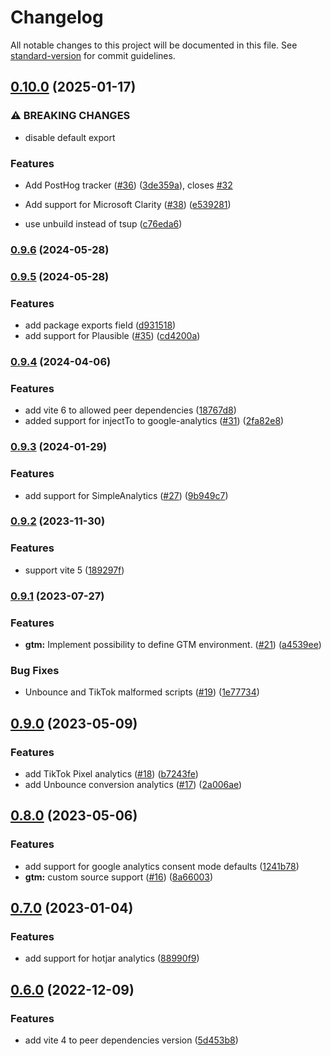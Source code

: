 # Changelog

All notable changes to this project will be documented in this file. See [standard-version](https://github.com/conventional-changelog/standard-version) for commit guidelines.

## [0.10.0](https://github.com/stafyniaksacha/vite-plugin-radar/compare/v0.9.6...v0.10.0) (2025-01-17)


### ⚠ BREAKING CHANGES

* disable default export

### Features

* Add PostHog tracker ([#36](https://github.com/stafyniaksacha/vite-plugin-radar/issues/36)) ([3de359a](https://github.com/stafyniaksacha/vite-plugin-radar/commit/3de359acf82a46a762a000127a1b43d33999aae1)), closes [#32](https://github.com/stafyniaksacha/vite-plugin-radar/issues/32)
* Add support for Microsoft Clarity ([#38](https://github.com/stafyniaksacha/vite-plugin-radar/issues/38)) ([e539281](https://github.com/stafyniaksacha/vite-plugin-radar/commit/e5392818271bc555224c807f2d887e23f8d78d3b))


* use unbuild instead of tsup ([c76eda6](https://github.com/stafyniaksacha/vite-plugin-radar/commit/c76eda6637e38b8e4ee49d5fbd3d6f6ed13b3dfc))

### [0.9.6](https://github.com/stafyniaksacha/vite-plugin-radar/compare/v0.9.5...v0.9.6) (2024-05-28)

### [0.9.5](https://github.com/stafyniaksacha/vite-plugin-radar/compare/v0.9.4...v0.9.5) (2024-05-28)


### Features

* add package exports field ([d931518](https://github.com/stafyniaksacha/vite-plugin-radar/commit/d93151801cc28603c7f66e874d122793848d6b27))
* add support for Plausible ([#35](https://github.com/stafyniaksacha/vite-plugin-radar/issues/35)) ([cd4200a](https://github.com/stafyniaksacha/vite-plugin-radar/commit/cd4200a0b10487263846669d6199b7c165a17606))

### [0.9.4](https://github.com/stafyniaksacha/vite-plugin-radar/compare/v0.9.3...v0.9.4) (2024-04-06)


### Features

* add vite 6 to allowed peer dependencies ([18767d8](https://github.com/stafyniaksacha/vite-plugin-radar/commit/18767d85743efb9b24c6df7c2eff34b732df5011))
* added support for injectTo to google-analytics ([#31](https://github.com/stafyniaksacha/vite-plugin-radar/issues/31)) ([2fa82e8](https://github.com/stafyniaksacha/vite-plugin-radar/commit/2fa82e8ac00cc60fc029849fdf962a383c008140))

### [0.9.3](https://github.com/stafyniaksacha/vite-plugin-radar/compare/v0.9.2...v0.9.3) (2024-01-29)


### Features

* add support for SimpleAnalytics ([#27](https://github.com/stafyniaksacha/vite-plugin-radar/issues/27)) ([9b949c7](https://github.com/stafyniaksacha/vite-plugin-radar/commit/9b949c71939998cf5be1f556429bf1dc68ce3547))

### [0.9.2](https://github.com/stafyniaksacha/vite-plugin-radar/compare/v0.9.1...v0.9.2) (2023-11-30)


### Features

* support vite 5 ([189297f](https://github.com/stafyniaksacha/vite-plugin-radar/commit/189297fdfbeadca9b0e3faf59a2d86ad26367528))

### [0.9.1](https://github.com/stafyniaksacha/vite-plugin-radar/compare/v0.9.0...v0.9.1) (2023-07-27)


### Features

* **gtm:** Implement possibility to define GTM environment. ([#21](https://github.com/stafyniaksacha/vite-plugin-radar/issues/21)) ([a4539ee](https://github.com/stafyniaksacha/vite-plugin-radar/commit/a4539ee27e1c30efac7ffca7dfde1c1da846d9f0))


### Bug Fixes

* Unbounce and TikTok malformed scripts ([#19](https://github.com/stafyniaksacha/vite-plugin-radar/issues/19)) ([1e77734](https://github.com/stafyniaksacha/vite-plugin-radar/commit/1e77734cc7055d2bbc8b344b151ba7f6ac55bb3a))

## [0.9.0](https://github.com/stafyniaksacha/vite-plugin-radar/compare/v0.8.0...v0.9.0) (2023-05-09)


### Features

* add TikTok Pixel analytics ([#18](https://github.com/stafyniaksacha/vite-plugin-radar/issues/18)) ([b7243fe](https://github.com/stafyniaksacha/vite-plugin-radar/commit/b7243fef455f95b3377b811342623ba9f07da481))
* add Unbounce conversion analytics ([#17](https://github.com/stafyniaksacha/vite-plugin-radar/issues/17)) ([2a006ae](https://github.com/stafyniaksacha/vite-plugin-radar/commit/2a006ae87baab7a7403692ead6fc893d4384e15a))

## [0.8.0](https://github.com/stafyniaksacha/vite-plugin-radar/compare/v0.7.0...v0.8.0) (2023-05-06)


### Features

* add support for google analytics consent mode defaults ([1241b78](https://github.com/stafyniaksacha/vite-plugin-radar/commit/1241b789eb77fa90961c65babdea6f614fc10e75))
* **gtm:** custom source support ([#16](https://github.com/stafyniaksacha/vite-plugin-radar/issues/16)) ([8a66003](https://github.com/stafyniaksacha/vite-plugin-radar/commit/8a6600328cc6e0a9b3a8f4d231ba4d4daba5fbc5))

## [0.7.0](https://github.com/stafyniaksacha/vite-plugin-radar/compare/v0.6.0...v0.7.0) (2023-01-04)


### Features

* add support for hotjar analytics ([88990f9](https://github.com/stafyniaksacha/vite-plugin-radar/commit/88990f9862ed49a3743ef546a43eb54a7b06c55a))

## [0.6.0](https://github.com/stafyniaksacha/vite-plugin-radar/compare/v0.5.0...v0.6.0) (2022-12-09)


### Features

* add vite 4 to peer dependencies version ([5d453b8](https://github.com/stafyniaksacha/vite-plugin-radar/commit/5d453b869433ccc3a98a7a73b44e858904652186))
